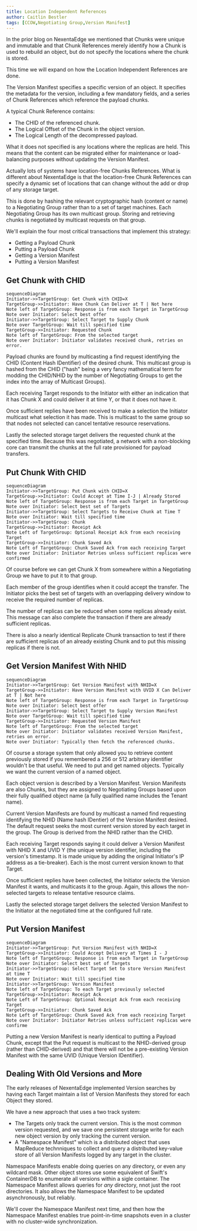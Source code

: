 ```yaml
---
title: Location Independent References
author: Caitlin Bestler
tags: [CCOW,Negotiating Group,Version Manifest]
---
```

In the prior blog on NexentaEdge we mentioned that
Chunks were unique and immutable and that Chunk References
merely identify how a Chunk is used to rebuild an object,
but do not specify the locations where the chunk is stored.

This time we will expand on how the Location Independent
References are done.

The Version Manifest specifies a specific version of an object. It specifies the metadata for the version, including a few mandatory fields, and a series of Chunk References which reference the payload chunks.

A typical Chunk Reference contains:
* The CHID of the referenced chunk.
* The Logical Offset of the Chunk in the object version.
* The Logical Length of the decompressed payload.

What it does not specified is any locations where the replicas are held. This means that the content can be migrated either for maintenance or load-balancing purposes without updating the Version Manifest.

Actually lots of systems have location-free Chunks
References. What is different about NexentaEdge is
that the location-free Chunk References can specify
a dynamic set of locations that can change without
the add or drop of any storage target.

This is done by hashing the relevant cryptographic
hash (content or name) to a Negotiating Group rather
than to a set of target machines. Each Negotiating
Group has its own multicast group. Storing and
retrieving chunks is negotiated by multicast
requests on that group.

We'll explain the four most critical transactions that implement this strategy:
* Getting a Payload Chunk
* Putting a Payload Chunk
* Getting a Version Manifest
* Putting a Version Manifest

## Get Chunk with CHID
```mermaid
sequenceDiagram
Initiator->>TargetGroup: Get Chunk with CHID=X
TargetGroup->>Initiator: Have Chunk Can Deliver at T | Not here
Note left of TargetGroup: Response is from each Target in TargetGroup
Note over Initiator: Select best offer
Initiator->>TargetGroup: Select Target to Supply Chunk
Note over TargetGroup: Wait till specified time
TargetGroup->>Initiator: Requested Chunk
Note left of TargetGroup: From the selected target
Note over Initiator: Initiator validates received chunk, retries on error.
```

Payload chunks are found by multicasting a find
request identifying the CHID (Content Hash IDentifier)
of the desired chunk. This multicast group is hashed
from the CHID ("hash" being a very fancy mathematical
term for modding the CHID/NHID by the number of Negotiating Groups to get the index into the array of Multicast Groups).

Each receiving Target responds to the Initiator with
either an indication that it has Chunk X and could
deliver it at time Y, or that it does not have it.

Once sufficient replies have been received to make
a selection the Initiator multicast what selection
it has made. This is multicast to the same group so
that nodes not selected can cancel tentative resource
reservations.

Lastly the selected storage target delivers the requested
chunk at the specified time. Because this was negotiated,
a network with a non-blocking core can transmit the chunks
at the full rate provisioned for payload transfers.

## Put Chunk With CHID
```mermaid
sequenceDiagram
Initiator->>TargetGroup: Put Chunk with CHID=X
TargetGroup->>Initiator: Could Accept at Time I-J | Already Stored
Note left of TargetGroup: Response is from each Target in TargetGroup
Note over Initiator: Select best set of Targets
Initiator->>TargetGroup: Select Targets to Receive Chunk at Time T
Note over Initiator: Wait till specified time
Initiator->>TargetGroup: Chunk
TargetGroup->>Initiator: Receipt Ack
Note Left of TargetGroup: Optional Receipt Ack from each receiving Target
TargetGroup->>Initiator: Chunk Saved Ack
Note Left of TargetGroup: Chunk Saved Ack from each receiving Target
Note over Initiator: Initiator Retries unless sufficient replicas were confirmed
```

Of course before we can get Chunk X from somewhere
within a Negotiating Group we have to put it to that
group.

Each member of the group identifies when it could
accept the transfer. The Initiator picks the best
set of targets with an overlapping delivery window
to receive the required number of replicas.

The number of replicas can be reduced when some
replicas already exist. This message can also
complete the transaction if there are already
sufficient replicas.

There is also a nearly identical Replicate Chunk
transaction to test if there are sufficient replicas
of an already existing Chunk and to put this missing
replicas if there is not.

## Get Version Manifest With NHID
```mermaid
sequenceDiagram
Initiator->>TargetGroup: Get Version Manifest with NHID=X
TargetGroup->>Initiator: Have Version Manifest with UVID X Can Deliver at T | Not here
Note left of TargetGroup: Response is from each Target in TargetGroup
Note over Initiator: Select best offer
Initiator->>TargetGroup: Select Target to Supply Version Manifest
Note over TargetGroup: Wait till specified time
TargetGroup->>Initiator: Requested Version Manifest
Note left of TargetGroup: From the selected target
Note over Initiator: Initiator validates received Version Manifest, retries on error.
Note over Initiator: Typically then fetch the referenced chunks.
```

Of course a storage system that only allowed you to retrieve content previously stored if you remembered a 256 or 512 arbitrary identifier wouldn't be that useful. We need to put and get named objects. Typically we want the current version of a named object.

Each object version is described by a Version Manifest. Version Manifests are also Chunks, but they are assigned to Negotiating Groups based upon their fully qualified object name (a fully qualified name includes the Tenant name).

Current Version Manifests are found by multicast a
named find requesting identifying the NHID (Name hash
IDentier) of the Version Manifest desired. The default request
seeks the most current version stored by each target in the group.
The Group is derived from the NHID rather than the CHID.

Each receiving Target responds saying it could deliver
a Version Manifest with NHID X and UVID Y (the unique
version identifier, including the version's timestamp.
It is made unique by adding the original Initiator's
IP address as a tie-breaker).
Each is the most current version known to that Target.

Once sufficient replies have been collected, the
Initiator selects the Version Manifest it wants,
and multicasts it to the group. Again, this allows
the non-selected targets to release tentative resource
claims.

Lastly the selected storage target delivers the selected
Version Manifest to the Initiator at the negotiated
time at the configured full rate.

## Put Version Manifest
```mermaid
sequenceDiagram
Initiator->>TargetGroup: Put Version Manifest with NHID=X
TargetGroup->>Initiator: Could Accept Delivery at Times I - J
Note left of TargetGroup: Response is from each Target in TargetGroup
Note over Initiator: Select best set of Targets
Initiator->>TargetGroup: Select Target Set to store Version Manifest at time T
Note over Initiator: Wait till specified time
Initiator->>TargetGroup: Version Manifest
Note left of TargetGroup: To each Target previously selected
TargetGroup->>Initiator: Receipt Ack
Note Left of TargetGroup: Optional Receipt Ack from each receiving Target
TargetGroup->>Initiator: Chunk Saved Ack
Note Left of TargetGroup: Chunk Saved Ack from each receiving Target
Note over Initiator: Initiator Retries unless sufficient replicas were confirme
```

Putting a new Version Manifest is nearly identical
to putting a Payload Chunk, except that the Put
request is multicast to the NHID-derived group
(rather than CHID-derived) and that there will
not be a pre-existing Version Manifest with the
same UVID (Unique Version IDentifier).

## Dealing With Old Versions and More
The early releases of NexentaEdge implemented Version searches by having each Target maintain a list of Version Manifests they stored for each Object they stored.

We have a new approach that uses a two track system:
* The Targets only track the current version. This is the most common version requested, and we save one persistent storage write for each new object version by only tracking the current version.
* A "Namespace Manifest" which is a distributed object that uses MapReduce technniques to collect and query a distributed key-value store of all Version Manifests logged by any target in the cluster.

Namespace Manifests enable doing queries on any directory, or even any wildcard mask. Other object stores use some equivalent of Swift's ContainerDB to enumerate all versions within a sigle container. The Namespace Manifest allows queries for *any* directory, nnot just the root directories. It also allows the Namespace Manifest to be updated asynchronously, but reliably.

We'll cover the Namespace Manifest next time, and then how the Namespace Manifest enables true point-in-time snapshots even in a cluster with no cluster-wide synchronization.
